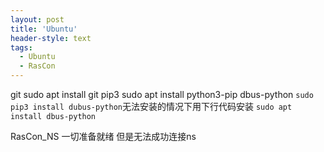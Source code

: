 ```yaml
---
layout: post
title: 'Ubuntu'
header-style: text
tags:
  - Ubuntu
  - RasCon
---
```

 git
sudo apt install git
 pip3
sudo apt install python3-pip
 dbus-python
`sudo pip3 install dubus-python`无法安装的情况下用下行代码安装
`sudo apt install dbus-python`

 RasCon_NS 一切准备就绪 但是无法成功连接ns